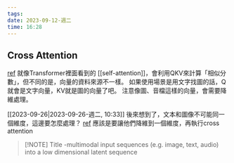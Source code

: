 ```yaml
---
tags: 
date: 2023-09-12-週二
time: 16:28
---
```

## Cross Attention
[ref](https://blog.csdn.net/MengYa_Dream/article/details/126688503)
就像Transformer裡面看到的 [[self-attention]]，會利用QKV來計算「相似分數」，但不同的是，向量的資料來源不一樣。
如果使用場景是用文字找圖的話，Q就會是文字向量，KV就是圖的向量了吧。
注意像圖、音檔這樣的向量，會需要降維處理。

[[2023-09-26|2023-09-26-週二, 10:33]]
後來想到了，文本和圖像不可能同一個維度，這邊要怎麼處理？
[ref](https://vaclavkosar.com/ml/cross-attention-in-transformer-architecture)
應該是要讓他們降維到一個維度，再執行cross attention

> [!NOTE] Title
> -multimodal input sequences (e.g. image, text, audio) into a low dimensional latent sequence
